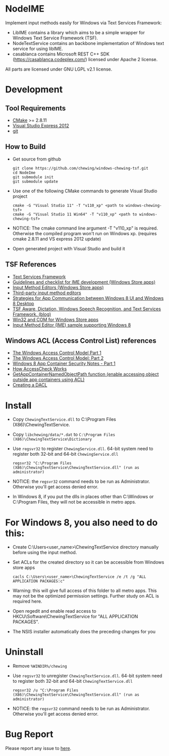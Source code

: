# NodeIME

Implement input methods easily for Windows via Text Services Framework:
*   LibIME contains a library which aims to be a simple wrapper for Windows Text Service Framework (TSF).
*   NodeTextService contains an backbone implementation of Windows text service for using libIME.
*   casablanca contains Microsoft REST C++ SDK (https://casablanca.codeplex.com/) licensed under Apache 2 license.

All parts are licensed under GNU LGPL v2.1 license.

# Development

## Tool Requirements
*   [CMake](http://www.cmake.org/) >= 2.8.11
*   [Visual Studio Express 2012](http://www.microsoft.com/visualstudio/eng/products/visual-studio-express-products)
*   [git](http://windows.github.com/)

## How to Build
*   Get source from github

        git clone https://github.com/chewing/windows-chewing-tsf.git
        cd NodeIme
        git submodule init
        git submodule update

*   Use one of the following CMake commands to generate Visual Studio project

        cmake -G "Visual Studio 11" -T "v110_xp" <path to windows-chewing-tsf>
        cmake -G "Visual Studio 11 Win64" -T "v110_xp" <path to windows-chewing-tsf>
		
*	NOTICE: The cmake command line argument -T "v110_xp" is required. Otherwise the compiled program won't run on Windows xp. (requires cmake 2.8.11 and VS express 2012 update)

*   Open generated project with Visual Studio and build it

## TSF References
*   [Text Services Framework](http://msdn.microsoft.com/en-us/library/windows/desktop/ms629032%28v=vs.85%29.aspx)
*   [Guidelines and checklist for IME development (Windows Store apps)](http://msdn.microsoft.com/en-us/library/windows/apps/hh967425.aspx)
*   [Input Method Editors (Windows Store apps)](http://msdn.microsoft.com/en-us/library/windows/apps/hh967426.aspx)
*   [Third-party input method editors](http://msdn.microsoft.com/en-us/library/windows/desktop/hh848069%28v=vs.85%29.aspx)
*   [Strategies for App Communication between Windows 8 UI and Windows 8 Desktop](http://software.intel.com/en-us/articles/strategies-for-app-communication-between-windows-8-ui-and-windows-8-desktop)
*   [TSF Aware, Dictation, Windows Speech Recognition, and Text Services Framework. (blog)](http://blogs.msdn.com/b/tsfaware/?Redirected=true)
*   [Win32 and COM for Windows Store apps](http://msdn.microsoft.com/en-us/library/windows/apps/br205757.aspx)
*   [Input Method Editor (IME) sample supporting Windows 8](http://code.msdn.microsoft.com/windowsdesktop/Input-Method-Editor-IME-b1610980)

## Windows ACL (Access Control List) references
*   [The Windows Access Control Model Part 1](http://www.codeproject.com/Articles/10042/The-Windows-Access-Control-Model-Part-1#SID)
*   [The Windows Access Control Model: Part 2](http://www.codeproject.com/Articles/10200/The-Windows-Access-Control-Model-Part-2#SidFun)
*   [Windows 8 App Container Security Notes - Part 1](http://recxltd.blogspot.tw/2012/03/windows-8-app-container-security-notes.html)
*   [How AccessCheck Works](http://msdn.microsoft.com/en-us/library/windows/apps/aa446683.aspx)
*   [GetAppContainerNamedObjectPath function (enable accessing object outside app containers using ACL)](http://msdn.microsoft.com/en-us/library/windows/desktop/hh448493)
*   [Creating a DACL](http://msdn.microsoft.com/en-us/library/windows/apps/ms717798.aspx)

# Install
*   Copy `ChewingTextService.dll` to C:\Program Files (X86)\ChewingTextService.
*   Copy `libchewing/data/*.dat` to `C:\Program Files (X86)\ChewingTextService\Dictionary`
*   Use `regsvr32` to register `ChewingService.dll`. 64-bit system need to register both 32-bit and 64-bit `ChewingService.dll`

        regsvr32 "C:\Program Files (X86)\ChewingTextService\ChewingTextService.dll" (run as administrator)

*   NOTICE: the `regsvr32` command needs to be run as Administrator. Otherwise you'll get access denied error.
*   In Windows 8, if you put the dlls in places other than C:\Windows or C:\Program Files, they will not be accessible in metro apps.

# For Windows 8, you also need to do this:
*   Create C:\Users\<user_name>\ChewingTextService directory manually before using the input method.
*   Set ACLs for the created directory so it can be accessible from Windows store apps

        cacls C:\Users\<user_name>\ChewingTextService /e /t /g "ALL APPLICATION PACKAGES:c"

*   Warning: this will give full access of this folder to all metro apps. This may not be the optimized permission settings. Further study on ACL is required here.
*   Open regedit and enable read access to HKCU\Software\ChewingTextService for "ALL APPLICATION PACKAGES".
*   The NSIS installer automatically does the preceding changes for you

# Uninstall
*   Remove `%WINDIR%/chewing`
*   Use `regsvr32` to unregister `ChewingTextService.dll`. 64-bit system need to register both 32-bit and 64-bit `ChewingTextService.dll`

        regsvr32 /u "C:\Program Files (X86)\ChewingTextService\ChewingTextService.dll" (run as administrator)

*   NOTICE: the `regsvr32` command needs to be run as Administrator. Otherwise you'll get access denied error.

# Bug Report
Please report any issue to [here](https://github.com/chewing/windows-chewing-tsf/issues).
